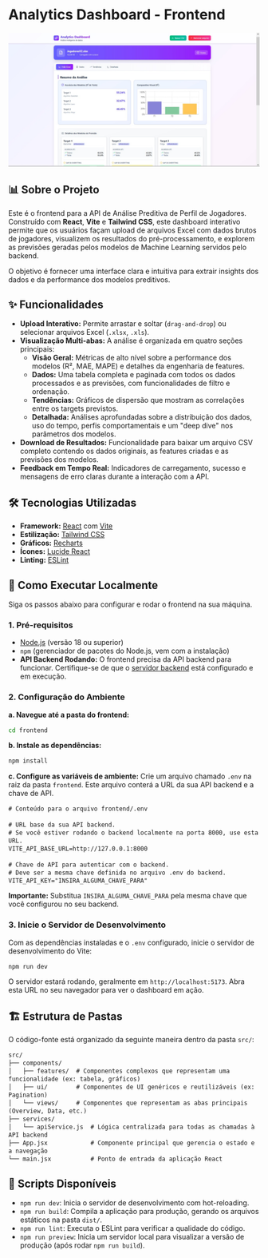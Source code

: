 # Analytics Dashboard - Frontend

![Visão Geral do Dashboard](public\dashboard.jpeg)

## 📊 Sobre o Projeto

Este é o frontend para a API de Análise Preditiva de Perfil de Jogadores. Construído com **React**, **Vite** e **Tailwind CSS**, este dashboard interativo permite que os usuários façam upload de arquivos Excel com dados brutos de jogadores, visualizem os resultados do pré-processamento, e explorem as previsões geradas pelos modelos de Machine Learning servidos pelo backend.

O objetivo é fornecer uma interface clara e intuitiva para extrair insights dos dados e da performance dos modelos preditivos.

## ✨ Funcionalidades

-   **Upload Interativo:** Permite arrastar e soltar (`drag-and-drop`) ou selecionar arquivos Excel (`.xlsx`, `.xls`).
-   **Visualização Multi-abas:** A análise é organizada em quatro seções principais:
    -   **Visão Geral:** Métricas de alto nível sobre a performance dos modelos (R², MAE, MAPE) e detalhes da engenharia de features.
    -   **Dados:** Uma tabela completa e paginada com todos os dados processados e as previsões, com funcionalidades de filtro e ordenação.
    -   **Tendências:** Gráficos de dispersão que mostram as correlações entre os targets previstos.
    -   **Detalhada:** Análises aprofundadas sobre a distribuição dos dados, uso do tempo, perfis comportamentais e um "deep dive" nos parâmetros dos modelos.
-   **Download de Resultados:** Funcionalidade para baixar um arquivo CSV completo contendo os dados originais, as features criadas e as previsões dos modelos.
-   **Feedback em Tempo Real:** Indicadores de carregamento, sucesso e mensagens de erro claras durante a interação com a API.

## 🛠️ Tecnologias Utilizadas

-   **Framework:** [React](https://react.dev/) com [Vite](https://vitejs.dev/)
-   **Estilização:** [Tailwind CSS](https://tailwindcss.com/)
-   **Gráficos:** [Recharts](https://recharts.org/)
-   **Ícones:** [Lucide React](https://lucide.dev/)
-   **Linting:** [ESLint](https://eslint.org/)

## 🚀 Como Executar Localmente

Siga os passos abaixo para configurar e rodar o frontend na sua máquina.

### 1. Pré-requisitos

-   [Node.js](https://nodejs.org/) (versão 18 ou superior)
-   `npm` (gerenciador de pacotes do Node.js, vem com a instalação)
-   **API Backend Rodando:** O frontend precisa da API backend para funcionar. Certifique-se de que o [servidor backend](../backend/README.md) está configurado e em execução.

### 2. Configuração do Ambiente

**a. Navegue até a pasta do frontend:**
```bash
cd frontend
```

**b. Instale as dependências:**
```bash
npm install
```

**c. Configure as variáveis de ambiente:**
Crie um arquivo chamado `.env` na raiz da pasta `frontend`. Este arquivo conterá a URL da sua API backend e a chave de API.
```
# Conteúdo para o arquivo frontend/.env

# URL base da sua API backend.
# Se você estiver rodando o backend localmente na porta 8000, use esta URL.
VITE_API_BASE_URL=http://127.0.0.1:8000

# Chave de API para autenticar com o backend.
# Deve ser a mesma chave definida no arquivo .env do backend.
VITE_API_KEY="INSIRA_ALGUMA_CHAVE_PARA"
```
**Importante:** Substitua `INSIRA_ALGUMA_CHAVE_PARA` pela mesma chave que você configurou no seu backend.

### 3. Inicie o Servidor de Desenvolvimento

Com as dependências instaladas e o `.env` configurado, inicie o servidor de desenvolvimento do Vite:
```bash
npm run dev
```
O servidor estará rodando, geralmente em `http://localhost:5173`. Abra esta URL no seu navegador para ver o dashboard em ação.

## 🏗️ Estrutura de Pastas

O código-fonte está organizado da seguinte maneira dentro da pasta `src/`:

```
src/
├── components/
│   ├── features/  # Componentes complexos que representam uma funcionalidade (ex: tabela, gráficos)
│   ├── ui/        # Componentes de UI genéricos e reutilizáveis (ex: Pagination)
│   └── views/     # Componentes que representam as abas principais (Overview, Data, etc.)
├── services/
│   └── apiService.js  # Lógica centralizada para todas as chamadas à API backend
├── App.jsx            # Componente principal que gerencia o estado e a navegação
└── main.jsx           # Ponto de entrada da aplicação React
```

## 📜 Scripts Disponíveis

-   `npm run dev`: Inicia o servidor de desenvolvimento com hot-reloading.
-   `npm run build`: Compila a aplicação para produção, gerando os arquivos estáticos na pasta `dist/`.
-   `npm run lint`: Executa o ESLint para verificar a qualidade do código.
-   `npm run preview`: Inicia um servidor local para visualizar a versão de produção (após rodar `npm run build`).